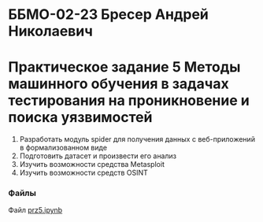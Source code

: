 # ББМО-02-23 Бресер Андрей Николаевич
# Практическое задание 5 **Методы машинного обучения в задачах тестирования на проникновение и поиска уязвимостей**
1. Разработать модуль spider для получения данных с веб-приложений в формализованном виде
2. Подготовить датасет и произвести его анализ
3. Изучить возможности средства Metasploit
4. Изучить возможности средств OSINT
### Файлы
Файл [prz5.ipynb](./prz5.ipynb/)
